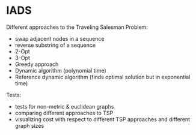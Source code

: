 # IADS
Different approaches to the Traveling Salesman Problem:
- swap adjacent nodes in a sequence
- reverse substring of a sequence
- 2-Opt
- 3-Opt
- Greedy approach 
- Dynamic algorithm (polynomial time)
- Reference dynamic algorithm (finds optimal solution but in exponential time)

Tests:
- tests for non-metric & euclidean graphs
- comparing different approaches to TSP 
- visualizing cost with respect to different TSP approaches and different graph sizes


